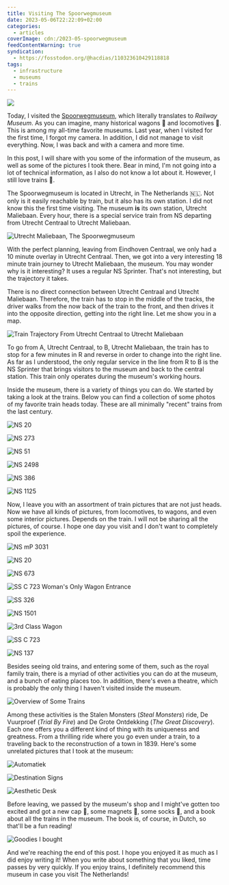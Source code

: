```yaml
---
title: Visiting The Spoorwegmuseum
date: 2023-05-06T22:22:09+02:00
categories:
  - articles
coverImage: cdn:/2023-05-spoorwegmuseum
feedContentWarning: true
syndication:
  - https://fosstodon.org/@hacdias/110323610429118818
tags:
  - infrastructure
  - museums
  - trains
---
```


<style>
.train-gif {
  margin-top: -1.5rem;
  margin-right: -4rem;
  max-width: 15rem;
}

.train-gif + p {
  margin-top: 2.5rem;
}
</style>

![](https://cdn.hacdias.com/media/2023-05-train.gif?class=pixelated+left+train-gif)

Today, I visited the [Spoorwegmuseum](https://www.spoorwegmuseum.nl/), which literally translates to *Railway Museum*. As you can imagine, many historical wagons 🚃 and locomotives 🚂. This is among my all-time favorite museums. Last year, when I visited for the first time, I forgot my camera. In addition, I did not manage to visit everything. Now, I was back and with a camera and more time.

<!--more-->

In this post, I will share with you some of the information of the museum, as well as some of the pictures I took there. Bear in mind, I'm not going into a lot of technical information, as I also do not know a lot about it. However, I still love trains 🚅.

The Spoorwegmuseum is located in Utrecht, in The Netherlands 🇳🇱. Not only is it easily reachable by train, but it also has its own station. I did not know this the first time visiting. The museum **is** its own station, Utrecht Maliebaan. Every hour, there is a special service train from NS departing from Utrecht Centraal to Utrecht Maliebaan.

![Utrecht Maliebaan, The Spoorwegmuseum](cdn:/2023-05-spoorwegmuseum?class=fw)

With the perfect planning, leaving from Eindhoven Centraal, we only had a 10 minute overlay in Utrecht Centraal. Then, we got into a very interesting 18 minute train journey to Utrecht Maliebaan, the museum. You may wonder why is it interesting? It uses a regular NS Sprinter. That's not interesting, but the trajectory it takes.

There is no direct connection between Utrecht Centraal and Utrecht Maliebaan. Therefore, the train has to stop in the middle of the tracks, the driver walks from the now back of the train to the front, and then drives it into the opposite direction, getting into the right line. Let me show you in a map.

![Train Trajectory From Utrecht Centraal to Utrecht Maliebaan](cdn:/2023-05-spoorwegmuseum-train-route?class=fw)

To go from A, Utrecht Centraal, to B, Utrecht Maliebaan, the train has to stop for a few minutes in R and reverse in order to change into the right line. As far as I understood, the only regular service in the line from R to B is the NS Sprinter that brings visitors to the museum and back to the central station. This train only operates during the museum's working hours.

Inside the museum, there is a variety of things you can do. We started by taking a look at the trains. Below you can find a collection of some photos of my favorite train heads today. These are all minimally "recent" trains from the last century.

<div class='fw fg fg-3'>

![](cdn:/2023-05-spoorwegmuseum-ns-20 "NS 20")

![](cdn:/2023-05-spoorwegmuseum-ns-273 "NS 273")

![](cdn:/2023-05-spoorwegmuseum-ns-51 "NS 51")

![](cdn:/2023-05-spoorwegmuseum-ns-2498 "NS 2498")

![](cdn:/2023-05-spoorwegmuseum-ns-386 "NS 386")

![](cdn:/2023-05-spoorwegmuseum-ns-1125 "NS 1125")

</div>

Now, I leave you with an assortment of train pictures that are not just heads. Now we have
all kinds of pictures, from locomotives, to wagons, and even some interior pictures. Depends on the train.
I will not be sharing all the pictures, of course. I hope one day you visit and I don't want
to completely spoil the experience.

<div class='fw fg'>

![](cdn:/2023-05-spoorwegmuseum-ns-3031 "NS mP 3031")

![](cdn:/2023-05-spoorwegmuseum-ns-20-side "NS 20")

</div>

![](cdn:/2023-05-spoorwegmuseum-ns-673?class=fw "NS 673")

<div class='fw fg'>

![](cdn:/2023-05-spoorwegmuseum-ss-723-wo "SS C 723 Woman's Only Wagon Entrance")

![](cdn:/2023-05-spoorwegmuseum-ss-326 "SS 326")

</div>

<div class='fw fg'>

![](cdn:/2023-05-spoorwegmuseum-ns-1501 "NS 1501")

![](cdn:/2023-05-spoorwegmuseum-3d-class "3rd Class Wagon")

![](cdn:/2023-05-spoorwegmuseum-ss-723 "SS C 723")

![](cdn:/2023-05-spoorwegmuseum-ns-137 "NS 137")

</div>

Besides seeing old trains, and entering some of them, such as the royal family train, there is a myriad of other activities you can do at the museum, and a bunch of eating places too. In addition, there's even a theatre, which is probably the only thing I haven't visited inside the museum.

![](cdn:/2023-05-spoorwegmuseum-overview?class=fw "Overview of Some Trains")

Among these activities is the Stalen Monsters (*Steal Monsters*) ride, De Vuurproef (*Trial By Fire*) and De Grote Ontdekking (*The Great Discovery*). Each one offers you a different kind of thing with its uniqueness and greatness. From a thrilling ride where you go even under a train, to a traveling back to the reconstruction of a town in 1839. Here's some unrelated pictures that I took at the museum:

<div class='fg fw fg-3'>

![](cdn:/2023-05-spoorwegmuseum-automatiek "Automatiek")

![](cdn:/2023-05-spoorwegmuseum-naartoe "Destination Signs")

![](cdn:/2023-05-spoorwegmuseum-desk "Aesthetic Desk")

</div>

Before leaving, we passed by the museum's shop and I might've gotten too excited and got a new cap 🧢, some magnets 🧲, some socks 🧦, and a book about all the trains in the museum. The book is, of course, in Dutch, so that'll be a fun reading!

![](cdn:/2023-05-spoorwegmuseum-goodies?class=fw "Goodies I bought")

And we're reaching the end of this post. I hope you enjoyed it as much as I did enjoy writing it! When you write about something that you liked, time passes by very quickly. If you enjoy trains, I definitely recommend this museum in case you visit The Netherlands!
